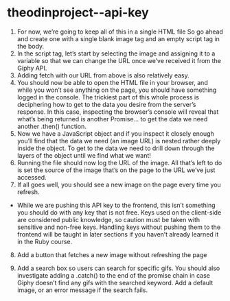 # theodinproject--api-key
1. For now, we’re going to keep all of this in a single HTML file
So go ahead and create one with a single blank image tag and an empty script tag in the body.
2. In the script tag, let’s start by selecting the image and assigning it to a variable so that we can change the URL once we’ve received it from the Giphy API.
3. Adding fetch with our URL from above is also relatively easy.
4. You should now be able to open the HTML file in your browser, and while you won’t see anything on the page, you should have something logged in the console. The trickiest part of this whole process is deciphering how to get to the data you desire from the server’s response. In this case, inspecting the browser’s console will reveal that what’s being returned is another Promise… to get the data we need another .then() function.
5. Now we have a JavaScript object and if you inspect it closely enough you’ll find that the data we need (an image URL) is nested rather deeply inside the object.
To get to the data we need to drill down through the layers of the object until we find what we want!
6. Running the file should now log the URL of the image. All that’s left to do is set the source of the image that’s on the page to the URL we’ve just accessed.
7. If all goes well, you should see a new image on the page every time you refresh.

  - While we are pushing this API key to the frontend, this isn’t something you should do with any key that is not free. Keys used on the client-side are considered public knowledge, so caution must be taken with sensitive and non-free keys. Handling keys without pushing them to the frontend will be taught in later sections if you haven’t already learned it in the Ruby course.
8. Add a button that fetches a new image without refreshing the page

9. Add a search box so users can search for specific gifs. You should also investigate adding a .catch() to the end of the promise chain in case Giphy doesn’t find any gifs with the searched keyword. Add a default image, or an error message if the search fails.
